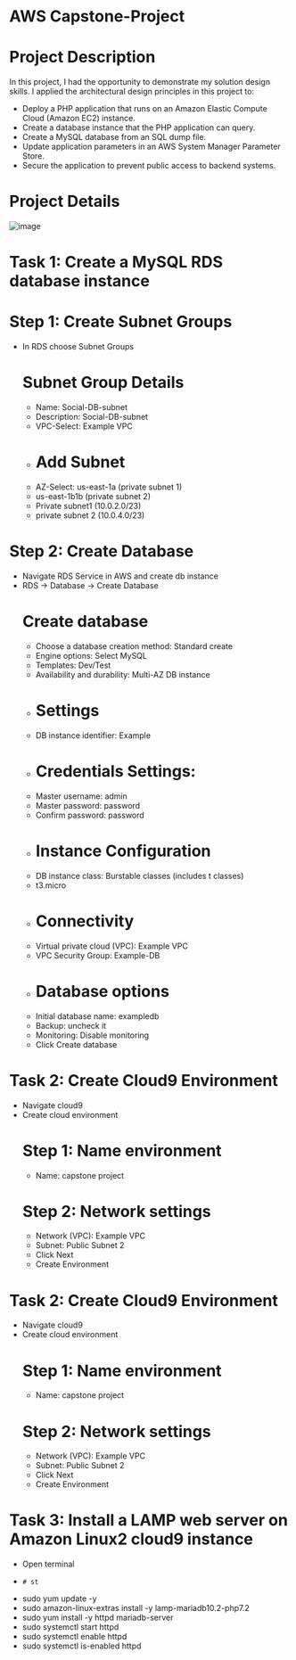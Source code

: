 # AWS Capstone-Project
# Project Description
In this project, I had the opportunity to demonstrate my solution design skills.
I applied the architectural design principles in this project to:
- Deploy a PHP application that runs on an Amazon Elastic Compute Cloud (Amazon EC2) instance.
- Create a database instance that the PHP application can query.
- Create a MySQL database from an SQL dump file.
- Update application parameters in an AWS System Manager Parameter Store.
- Secure the application to prevent public access to backend systems.
# Project Details
![image](https://github.com/moussa-sanou/Capstone-Project/assets/58495791/ed9283c3-3f60-45d1-807b-e38d249cd34c)
# Task 1: Create a MySQL RDS database instance
# Step 1: Create Subnet Groups
- In RDS choose Subnet Groups
    # Subnet Group Details
  - Name: Social-DB-subnet
  - Description: Social-DB-subnet
  - VPC-Select: Example VPC
  - # Add Subnet
  - AZ-Select: us-east-1a (private subnet 1)
  - us-east-1b1b (private subnet 2)
  - Private subnet1 (10.0.2.0/23)
  - private subnet 2 (10.0.4.0/23)
# Step 2: Create Database
- Navigate RDS Service in AWS and create db instance
- RDS -> Database -> Create Database
    # Create database
  - Choose a database creation method: Standard create
  - Engine options: Select MySQL
  - Templates: Dev/Test
  - Availability and durability: Multi-AZ DB instance
  - # Settings
  - DB instance identifier: Example
  - # Credentials Settings:
  - Master username: admin
  - Master password: password
  - Confirm password: password
  - # Instance Configuration
  - DB instance class: Burstable classes (includes t classes)
  - t3.micro
  - # Connectivity
  - Virtual private cloud (VPC): Example VPC
  - VPC Security Group: Example-DB
  - # Database options
  - Initial database name: exampledb
  - Backup: uncheck it
  - Monitoring: Disable monitoring
  - Click Create database
# Task 2: Create Cloud9 Environment
- Navigate cloud9
- Create cloud environment
    # Step 1: Name environment
  - Name: capstone project
   # Step 2: Network settings
  - Network (VPC): Example VPC
  - Subnet: Public Subnet 2
  - Click Next
  - Create Environment
# Task 2: Create Cloud9 Environment
- Navigate cloud9
- Create cloud environment
    # Step 1: Name environment
  - Name: capstone project
   # Step 2: Network settings
  - Network (VPC): Example VPC
  - Subnet: Public Subnet 2
  - Click Next
  - Create Environment
# Task 3: Install a LAMP web server on Amazon Linux2 cloud9 instance
- Open terminal
-     # st
       

 - sudo yum update -y
 - sudo amazon-linux-extras install -y lamp-mariadb10.2-php7.2
 - sudo yum install -y httpd mariadb-server
 - sudo systemctl start httpd
 - sudo systemctl enable httpd
 - sudo systemctl is-enabled httpd
      

      
  
    
    
    
    
     
    
    


